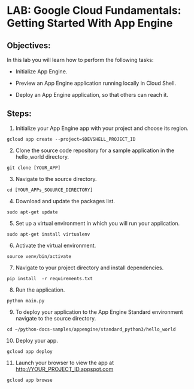 # LAB: Google Cloud Fundamentals: Getting Started With App Engine

## Objectives:

In this lab you will learn how to perform the following tasks: 

- Initialize App Engine.

- Preview an App Engine application running locally in Cloud Shell.

- Deploy an App Engine application, so that others can reach it.

## Steps:

1. Initialize your App Engine app with your project and choose its region.
```
gcloud app create --project=$DEVSHELL_PROJECT_ID
```

2. Clone the source code repository for a sample application in the hello_world directory.
```
git clone [YOUR_APP]
```

3. Navigate to the source directory.
```
cd [YOUR_APPs_SOUURCE_DIRECTORY]
```

4. Download and update the packages list.
```
sudo apt-get update
```

5. Set up a virtual environment in which you will run your application.
```
sudo apt-get install virtualenv
```

6. Activate the virtual environment.
```
source venv/bin/activate
```

7. Navigate to your project directory and install dependencies.
```
pip install  -r requirements.txt
```

8. Run the application.
```
python main.py
```

9. To deploy your application to the App Engine Standard environment navigate to the source directory.
```
cd ~/python-docs-samples/appengine/standard_python3/hello_world
```

10. Deploy your app.
```
gcloud app deploy
```

11. Launch your browser to view the app at http://YOUR_PROJECT_ID.appspot.com
```
gcloud app browse
```